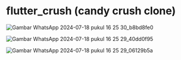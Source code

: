 # flutter_crush (candy crush clone)

![Gambar WhatsApp 2024-07-18 pukul 16 25 30_b8bd8fe0](https://github.com/user-attachments/assets/f15b28dd-d37d-495e-aca0-cc2ec400bfd6)





![Gambar WhatsApp 2024-07-18 pukul 16 25 29_40dd0f95](https://github.com/user-attachments/assets/a323d232-f3df-4a85-86ad-754355943879)






![Gambar WhatsApp 2024-07-18 pukul 16 25 29_06129b5a](https://github.com/user-attachments/assets/b13b4f25-1574-4086-8bab-f76725de63b9)





